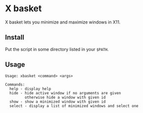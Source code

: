 # X basket
X basket lets you minimize and maximize windows in X11. 

## Install
Put the script in some directory listed in your `$PATH`.

## Usage
```
Usage: xbasket <command> <args>

Commands:
  help - display help
  hide - hide active window if no arguments are given
         otherwise hide a window with given id
  show - show a minimized window with given id
  select - display a list of minimized windows and select one
```
